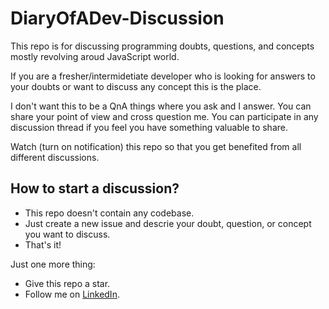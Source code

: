 # DiaryOfADev-Discussion

This repo is for discussing programming doubts, questions, and concepts mostly revolving aroud JavaScript world.

If you are a fresher/intermidetiate developer who is looking for answers to your doubts or want to discuss any concept this is the place.

I don't want this to be a QnA things where you ask and I answer. You can share your point of view and cross question me. You can participate in any discussion thread if you feel you have something valuable to share.

Watch (turn on notification) this repo so that you get benefited from all different discussions.

## How to start a discussion?
- This repo doesn't contain any codebase.
- Just create a new issue and descrie your doubt, question, or concept you want to discuss.
- That's it!

Just one more thing:
- Give this repo a star.
- Follow me on [LinkedIn](https://www.linkedin.com/in/swastikyadav/).
